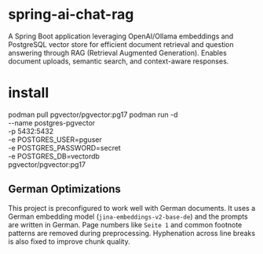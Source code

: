 # spring-ai-chat-rag
A Spring Boot application leveraging OpenAI/Ollama embeddings and PostgreSQL vector store for efficient document retrieval and question answering through RAG (Retrieval Augmented Generation). Enables document uploads, semantic search, and context-aware responses.

# install

podman pull pgvector/pgvector:pg17
podman run -d \
  --name postgres-pgvector \
  -p 5432:5432 \
  -e POSTGRES_USER=pguser \
  -e POSTGRES_PASSWORD=secret \
  -e POSTGRES_DB=vectordb \
  pgvector/pgvector:pg17

## German Optimizations

This project is preconfigured to work well with German documents. It uses a German embedding model (`jina-embeddings-v2-base-de`) and the prompts are written in German. Page numbers like `Seite 1` and common footnote patterns are removed during preprocessing. Hyphenation across line breaks is also fixed to improve chunk quality.
